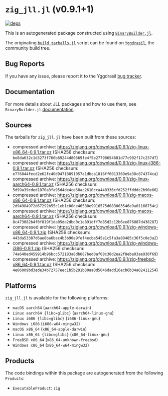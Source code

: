 # `zig_jll.jl` (v0.9.1+1)

[![deps](https://juliahub.com/docs/zig_jll/deps.svg)](https://juliahub.com/ui/Packages/zig_jll/IzZHe?page=2)

This is an autogenerated package constructed using [`BinaryBuilder.jl`](https://github.com/JuliaPackaging/BinaryBuilder.jl).

The originating [`build_tarballs.jl`](https://github.com/JuliaPackaging/Yggdrasil/blob/a4e0be83067e3cf902fe7cb483349adc0e407606/Z/zig/build_tarballs.jl) script can be found on [`Yggdrasil`](https://github.com/JuliaPackaging/Yggdrasil/), the community build tree.

## Bug Reports

If you have any issue, please report it to the Yggdrasil [bug tracker](https://github.com/JuliaPackaging/Yggdrasil/issues).

## Documentation

For more details about JLL packages and how to use them, see `BinaryBuilder.jl` [documentation](https://docs.binarybuilder.org/stable/jll/).

## Sources

The tarballs for `zig_jll.jl` have been built from these sources:

* compressed archive: https://ziglang.org/download/0.9.1/zig-linux-x86_64-0.9.1.tar.xz (SHA256 checksum: `be8da632c1d3273f766b69244d80669fe4f5e27798654681d77c992f17c237d7`)
* compressed archive: https://ziglang.org/download/0.9.1/zig-linux-i386-0.9.1.tar.xz (SHA256 checksum: `e776844fecd2e62fc40d94718891057a1dbca1816ff6013369e9a38c874374ca`)
* compressed archive: https://ziglang.org/download/0.9.1/zig-linux-aarch64-0.9.1.tar.xz (SHA256 checksum: `5d99a39cded1870a3fa95d4de4ce68ac2610cca440336cfd252ffdddc2b90e66`)
* compressed archive: https://ziglang.org/download/0.9.1/zig-macos-x86_64-0.9.1.tar.xz (SHA256 checksum: `2d94984972d67292b55c1eb1c00de46580e9916575d083003546e9a01166754c`)
* compressed archive: https://ziglang.org/download/0.9.1/zig-macos-aarch64-0.9.1.tar.xz (SHA256 checksum: `8c473082b4f0f819f1da05de2dbd0c1e891dff7d85d2c12b6ee876887d438287`)
* compressed archive: https://ziglang.org/download/0.9.1/zig-windows-x86_64-0.9.1.zip (SHA256 checksum: `443da53387d6ae8ba6bac4b3b90e9fef4ecbe545e1c5fa3a89485c36f5c0e3a2`)
* compressed archive: https://ziglang.org/download/0.9.1/zig-windows-i386-0.9.1.zip (SHA256 checksum: `74a640ed459914b96bcc572183a8db687bed0af08c30d2ea2f8eba03ae930f69`)
* compressed archive: https://ziglang.org/download/0.9.1/zig-freebsd-x86_64-0.9.1.tar.xz (SHA256 checksum: `4e06009bd3ede34b72757eec1b5b291b30aa0d5046dadd16ecb6b34a02411254`)

## Platforms

`zig_jll.jl` is available for the following platforms:

* `macOS aarch64` (`aarch64-apple-darwin`)
* `Linux aarch64 {libc=glibc}` (`aarch64-linux-gnu`)
* `Linux i686 {libc=glibc}` (`i686-linux-gnu`)
* `Windows i686` (`i686-w64-mingw32`)
* `macOS x86_64` (`x86_64-apple-darwin`)
* `Linux x86_64 {libc=glibc}` (`x86_64-linux-gnu`)
* `FreeBSD x86_64` (`x86_64-unknown-freebsd`)
* `Windows x86_64` (`x86_64-w64-mingw32`)

## Products

The code bindings within this package are autogenerated from the following `Products`:

* `ExecutableProduct`: `zig`
